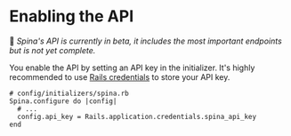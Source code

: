 # Enabling the API

🚧 _Spina's API is currently in beta, it includes the most important endpoints but is not yet complete._

You enable the API by setting an API key in the initializer. It's highly recommended to use [Rails credentials](https://guides.rubyonrails.org/security.html#custom-credentials) to store your API key.

```
# config/initializers/spina.rb
Spina.configure do |config|
  # ...
  config.api_key = Rails.application.credentials.spina_api_key
end
```